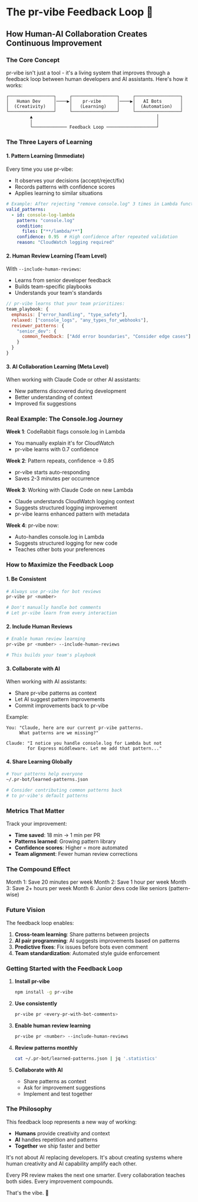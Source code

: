 # The pr-vibe Feedback Loop 🔄

## How Human-AI Collaboration Creates Continuous Improvement

### The Core Concept

pr-vibe isn't just a tool - it's a living system that improves through a feedback loop between human developers and AI assistants. Here's how it works:

```
┌─────────────────┐     ┌─────────────────┐     ┌─────────────────┐
│   Human Dev     │────▶│    pr-vibe      │────▶│   AI Bots       │
│  (Creativity)   │     │   (Learning)    │     │  (Automation)   │
└─────────────────┘     └─────────────────┘     └─────────────────┘
         ▲                                               │
         │                                               │
         └───────────── Feedback Loop ───────────────────┘
```

### The Three Layers of Learning

#### 1. **Pattern Learning** (Immediate)
Every time you use pr-vibe:
- It observes your decisions (accept/reject/fix)
- Records patterns with confidence scores
- Applies learning to similar situations

```yaml
# Example: After rejecting "remove console.log" 3 times in Lambda functions
valid_patterns:
  - id: console-log-lambda
    pattern: "console.log"
    condition:
      files: ["**/lambda/**"]
    confidence: 0.95  # High confidence after repeated validation
    reason: "CloudWatch logging required"
```

#### 2. **Human Review Learning** (Team Level)
With `--include-human-reviews`:
- Learns from senior developer feedback
- Builds team-specific playbooks
- Understands your team's standards

```javascript
// pr-vibe learns that your team prioritizes:
team_playbook: {
  emphasis: ["error_handling", "type_safety"],
  relaxed: ["console_logs", "any_types_for_webhooks"],
  reviewer_patterns: {
    "senior_dev": { 
      common_feedback: ["Add error boundaries", "Consider edge cases"]
    }
  }
}
```

#### 3. **AI Collaboration Learning** (Meta Level)
When working with Claude Code or other AI assistants:
- New patterns discovered during development
- Better understanding of context
- Improved fix suggestions

### Real Example: The Console.log Journey

**Week 1**: CodeRabbit flags console.log in Lambda
- You manually explain it's for CloudWatch
- pr-vibe learns with 0.7 confidence

**Week 2**: Pattern repeats, confidence → 0.85
- pr-vibe starts auto-responding
- Saves 2-3 minutes per occurrence

**Week 3**: Working with Claude Code on new Lambda
- Claude understands CloudWatch logging context
- Suggests structured logging improvement
- pr-vibe learns enhanced pattern with metadata

**Week 4**: pr-vibe now:
- Auto-handles console.log in Lambda
- Suggests structured logging for new code
- Teaches other bots your preferences

### How to Maximize the Feedback Loop

#### 1. **Be Consistent**
```bash
# Always use pr-vibe for bot reviews
pr-vibe pr <number>

# Don't manually handle bot comments
# Let pr-vibe learn from every interaction
```

#### 2. **Include Human Reviews**
```bash
# Enable human review learning
pr-vibe pr <number> --include-human-reviews

# This builds your team's playbook
```

#### 3. **Collaborate with AI**
When working with AI assistants:
- Share pr-vibe patterns as context
- Let AI suggest pattern improvements
- Commit improvements back to pr-vibe

Example:
```
You: "Claude, here are our current pr-vibe patterns. 
     What patterns are we missing?"

Claude: "I notice you handle console.log for Lambda but not 
        for Express middleware. Let me add that pattern..."
```

#### 4. **Share Learning Globally**
```bash
# Your patterns help everyone
~/.pr-bot/learned-patterns.json

# Consider contributing common patterns back
# to pr-vibe's default patterns
```

### Metrics That Matter

Track your improvement:
- **Time saved**: 18 min → 1 min per PR
- **Patterns learned**: Growing pattern library
- **Confidence scores**: Higher = more automated
- **Team alignment**: Fewer human review corrections

### The Compound Effect

Month 1: Save 20 minutes per week
Month 2: Save 1 hour per week
Month 3: Save 2+ hours per week
Month 6: Junior devs code like seniors (pattern-wise)

### Future Vision

The feedback loop enables:
1. **Cross-team learning**: Share patterns between projects
2. **AI pair programming**: AI suggests improvements based on patterns
3. **Predictive fixes**: Fix issues before bots even comment
4. **Team standardization**: Automated style guide enforcement

### Getting Started with the Feedback Loop

1. **Install pr-vibe**
   ```bash
   npm install -g pr-vibe
   ```

2. **Use consistently**
   ```bash
   pr-vibe pr <every-pr-with-bot-comments>
   ```

3. **Enable human review learning**
   ```bash
   pr-vibe pr <number> --include-human-reviews
   ```

4. **Review patterns monthly**
   ```bash
   cat ~/.pr-bot/learned-patterns.json | jq '.statistics'
   ```

5. **Collaborate with AI**
   - Share patterns as context
   - Ask for improvement suggestions
   - Implement and test together

### The Philosophy

This feedback loop represents a new way of working:
- **Humans** provide creativity and context
- **AI** handles repetition and patterns  
- **Together** we ship faster and better

It's not about AI replacing developers. It's about creating systems where human creativity and AI capability amplify each other.

Every PR review makes the next one smarter. Every collaboration teaches both sides. Every improvement compounds.

That's the vibe. 🎵